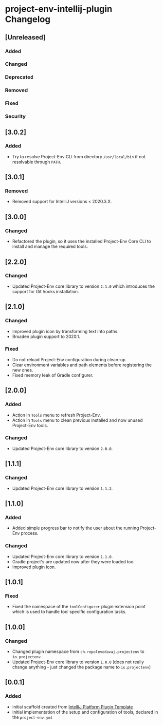 <!-- Keep a Changelog guide -> https://keepachangelog.com -->

# project-env-intellij-plugin Changelog

## [Unreleased]
### Added

### Changed

### Deprecated

### Removed

### Fixed

### Security
## [3.0.2]
### Added
- Try to resolve Project-Env CLI from directory `/usr/local/bin` if not resolvable through `PATH`.

## [3.0.1]
### Removed
- Removed support for IntelliJ versions < 2020.3.X.

## [3.0.0]
### Changed
- Refactored the plugin, so it uses the installed Project-Env Core CLI to install and manage the required tools. 

## [2.2.0]
### Changed
- Updated Project-Env core library to version `2.1.0` which introduces the support for Git hooks installation.

## [2.1.0]
### Changed
- Improved plugin icon by transforming text into paths.
- Broaden plugin support to 2020.1.

### Fixed
- Do not reload Project-Env configuration during clean-up.
- Clear environment variables and path elements before registering the new ones.
- Fixed memory leak of Gradle configurer.

## [2.0.0]
### Added
- Action in `Tools` menu to refresh Project-Env.
- Action in `Tools` menu to clean previous installed and now unused Project-Env tools.

### Changed
- Updated Project-Env core library to version `2.0.0`.

## [1.1.1]
### Changed
- Updated Project-Env core library to version `1.1.2`.

## [1.1.0]
### Added
- Added simple progress bar to notify the user about the running Project-Env process.

### Changed
- Updated Project-Env core library to version `1.1.0`.
- Gradle project's are updated now after they were loaded too.
- Improved plugin icon.

## [1.0.1]
### Fixed
- Fixed the namespace of the `toolConfigurer` plugin extension point which is used to handle tool specific configuration tasks.

## [1.0.0]
### Changed
- Changed plugin namespace from `ch.repolevedavaj.projectenv` to `io.projectenv`
- Updated Project-Env core library to version `1.0.0` (does not really change anything - just changed the package name to `io.projectenv`)

## [0.0.1]
### Added
- Initial scaffold created from [IntelliJ Platform Plugin Template](https://github.com/JetBrains/intellij-platform-plugin-template)
- Initial implementation of the setup and configuration of tools, declared in the `project-env.yml` 